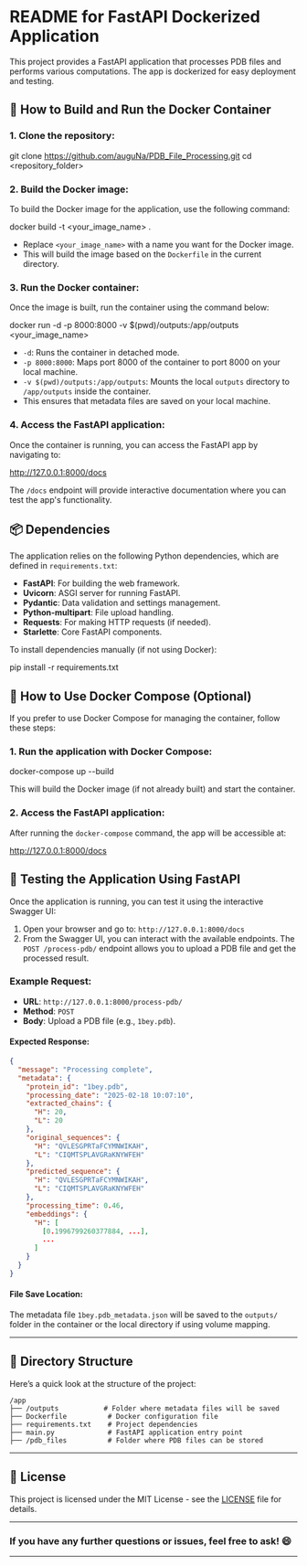 
# README for FastAPI Dockerized Application

This project provides a FastAPI application that processes PDB files and performs various computations. 
The app is dockerized for easy deployment and testing.

## 🚀 How to Build and Run the Docker Container

### 1. Clone the repository:
git clone https://github.com/auguNa/PDB_File_Processing.git
cd <repository_folder>

### 2. Build the Docker image:
To build the Docker image for the application, use the following command:

docker build -t <your_image_name> .

- Replace `<your_image_name>` with a name you want for the Docker image.
- This will build the image based on the `Dockerfile` in the current directory.

### 3. Run the Docker container:
Once the image is built, run the container using the command below:

docker run -d -p 8000:8000 -v $(pwd)/outputs:/app/outputs <your_image_name>

- `-d`: Runs the container in detached mode.
- `-p 8000:8000`: Maps port 8000 of the container to port 8000 on your local machine.
- `-v $(pwd)/outputs:/app/outputs`: Mounts the local `outputs` directory to `/app/outputs` inside the container.
- This ensures that metadata files are saved on your local machine.

### 4. Access the FastAPI application:
Once the container is running, you can access the FastAPI app by navigating to:

http://127.0.0.1:8000/docs

The `/docs` endpoint will provide interactive documentation where you can test the app's functionality.

## 📦 Dependencies

The application relies on the following Python dependencies, which are defined in `requirements.txt`:

- **FastAPI**: For building the web framework.
- **Uvicorn**: ASGI server for running FastAPI.
- **Pydantic**: Data validation and settings management.
- **Python-multipart**: File upload handling.
- **Requests**: For making HTTP requests (if needed).
- **Starlette**: Core FastAPI components.

To install dependencies manually (if not using Docker):

pip install -r requirements.txt

## 🐳 How to Use Docker Compose (Optional)

If you prefer to use Docker Compose for managing the container, follow these steps:

### 1. Run the application with Docker Compose:
docker-compose up --build

This will build the Docker image (if not already built) and start the container.

### 2. Access the FastAPI application:
After running the `docker-compose` command, the app will be accessible at:

http://127.0.0.1:8000/docs

## 🧪 Testing the Application Using FastAPI

Once the application is running, you can test it using the interactive Swagger UI:

1. Open your browser and go to: `http://127.0.0.1:8000/docs`
2. From the Swagger UI, you can interact with the available endpoints. The `POST /process-pdb/` endpoint allows you to upload a PDB file and get the processed result.

### Example Request:
- **URL**: `http://127.0.0.1:8000/process-pdb/`
- **Method**: `POST`
- **Body**: Upload a PDB file (e.g., `1bey.pdb`).

#### Expected Response:
```json
{
  "message": "Processing complete",
  "metadata": {
    "protein_id": "1bey.pdb",
    "processing_date": "2025-02-18 10:07:10",
    "extracted_chains": {
      "H": 20,
      "L": 20
    },
    "original_sequences": {
      "H": "QVLESGPRTaFCYMNWIKAH",
      "L": "CIQMTSPLAVGRaKNYWFEH"
    },
    "predicted_sequence": {
      "H": "QVLESGPRTaFCYMNWIKAH",
      "L": "CIQMTSPLAVGRaKNYWFEH"
    },
    "processing_time": 0.46,
    "embeddings": {
      "H": [
        [0.1996799260377884, ...],
        ...
      ]
    }
  }
}
```

#### File Save Location:
The metadata file `1bey.pdb_metadata.json` will be saved to the `outputs/` folder 
in the container or the local directory if using volume mapping.

---

## 📂 Directory Structure

Here’s a quick look at the structure of the project:

```
/app
├── /outputs           # Folder where metadata files will be saved
├── Dockerfile          # Docker configuration file
├── requirements.txt    # Project dependencies
├── main.py             # FastAPI application entry point
├── /pdb_files          # Folder where PDB files can be stored
```

---

## 📜 License

This project is licensed under the MIT License - see the [LICENSE](LICENSE) file for details.

---

### If you have any further questions or issues, feel free to ask! 😄

---


